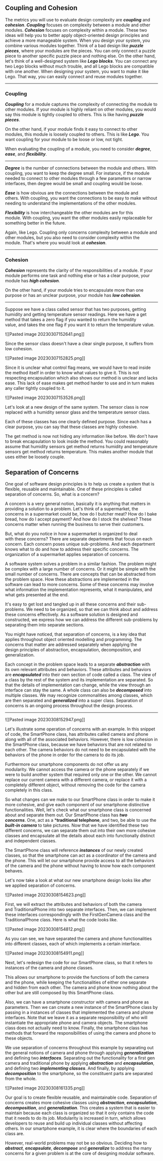 ## Coupling and Cohesion

The metrics you will use to evaluate design complexity are ***coupling*** and ***cohesion***. ***Coupling*** focuses on complexity between a module and other modules. ***Cohesion*** focuses on complexity within a module. These two ideas will help you to better apply object-oriented design principles and achieve a more manageable system. When you design your system, you combine various modules together. Think of a bad design like ***puzzle pieces***, where your modules are the pieces. You can only connect a puzzle piece to another specific puzzle piece and nothing else. On the other hand, let's think of a well-designed system like ***Lego blocks***. You can connect any two Lego blocks without much trouble, and all Lego blocks are compatible with one another. When designing your system, you want to make it like Lego. That way, you can easily connect and reuse modules together. 

***

### Coupling

***Coupling*** for a module captures the complexity of connecting the module to other modules. If your module is highly reliant on other modules, you would say this module is tightly coupled to others. This is like having ***puzzle pieces***. 

On the other hand, if your module finds it easy to connect to other modules, this module is loosely coupled to others. This is like ***Lego***. You want coupling for your module to be loose or low, not tight. 

When evaluating the coupling of a module, you need to consider ***degree***, ***ease***, and ***flexibility***. 

***

***Degree*** is the number of connections between the module and others. With coupling, you want to keep the degree small. For instance, if the module needed to connect to other modules through a few parameters or narrow interfaces, then degree would be small and coupling would be loose. 

***Ease*** is how obvious are the connections between the module and others. With coupling, you want the connections to be easy to make without needing to understand the implementations of the other modules. 

***Flexibility*** is how interchangeable the other modules are for this module. With coupling, you want the other modules easily replaceable for something better in the future. 

Again, like Lego. Coupling only concerns complexity between a module and other modules, but you also need to consider complexity within the module. That's where you would look at ***cohesion***. 

***

### Cohesion

***Cohesion*** represents the clarity of the responsibilities of a module. If your module performs one task and nothing else or has a clear purpose, your module has ***high cohesion***. 

On the other hand, if your module tries to encapsulate more than one purpose or has an unclear purpose, your module has ***low cohesion***. 

***

Suppose we have a class called sensor that has two purposes, getting humidity and getting temperature sensor readings. Here we have a get method that takes a zero flag if you wanted to return the humidity value, and takes the one flag if you want it to return the temperature value. 

![[Pasted image 20230307152641.png]]

Since the sensor class doesn't have a clear single purpose, it suffers from low cohesion. 

![[Pasted image 20230307152825.png]]

Since it is unclear what control flag means, we would have to read inside the method itself in order to know what values to give it. This is not respecting encapsulation which also shows our method is unclear and lacks ease. This lack of ease makes get method harder to use and in turn makes any caller tightly coupled to it. 

![[Pasted image 20230307153526.png]]

Let's look at a new design of the same system. The sensor class is now replaced with a humidity sensor glass and the temperature sensor class. 

Each of these classes has one clearly defined purpose. Since each has a clear purpose, you can say that these classes are highly cohesive. 

The get method is now not hiding any information like before. We don't have to break encapsulation to look inside the method. You could reasonably assume that humidity sensors get method returns humidity and temperature sensors get method returns temperature. This makes another module that uses either be loosely couple. 

## Separation of Concerns

One goal of software design principles is to help us create a system that is flexible, reusable and maintainable. One of these principles is called separation of concerns. So, what is a concern? 

A concern is a very general notion, basically it is anything that matters in providing a solution to a problem. Let's think of a supermarket, the concerns in a supermarket could be, how do I butcher meat? How do I bake bread, how do I accept payment? And how do I stock the shelves? These concerns matter when running the business to serve their customers. 

But, what do you notice in how a supermarket is organized to deal with these concerns? There are separate departments that focus on each concern. Each concern poses unique sub-problems. And each department knows what to do and how to address their specific concerns. The organization of a supermarket applies separation of concerns. 

A software system solves a problem in a similar fashion. The problem might be complex with a large number of concerns. Or it might be simple with the small number of concerns. There are concepts that can be abstracted from the problem space. How these abstractions are implemented in the software can lead to more concerns. Some of these concerns may involve what information the implementation represents, what it manipulates, and what gets presented at the end. 

It's easy to get lost and tangled up in all these concerns and their sub-problems. We need to be organized, so that we can think about and address these concerns effectively. As a software solution is designed and constructed, we express how we can address the different sub-problems by separating them into separate sections. 

You might have noticed, that separation of concerns, is a key idea that applies throughout object oriented modelling and programming. The concerns that matter are addressed separately when applying the design principles of abstraction, encapsulation, decomposition, and generalization. 

Each concept in the problem space leads to a separate ***abstraction*** with its own relevant attributes and behaviors. These attributes and behaviors are ***encapsulated*** into their own section of code called a class. The view of a class by the rest of the system and its implementation are separated. So that the details of implementation can change, while the view through an interface can stay the same. A whole class can also be ***decomposed*** into multiple classes. We may recognize commonalities among classes, which are then separated and ***generalized*** into a super class. Separation of concerns is an ongoing process throughout the design process. 

***

![[Pasted image 20230308152947.png]]

Let's illustrate some operation of concerns with an example. In this snippet of code, the SmartPhone class, has attributes called camera and phone along with all of the associated behaviors. However, there is low cohesion in the SmartPhone class, because we have behaviors that are not related to each other. The camera behaviors do not need to be encapsulated with the behaviors of the phone in order for the camera to do its job. 

Furthermore our smartphone components do not offer us any modularity. We cannot access the camera or the phone separately if we were to build another system that required only one or the other. We cannot replace our current camera with a different camera, or replace it with a completely different object, without removing the code for the camera completely in this class. 

So what changes can we make to our SmartPhone class in order to make it more cohesive, and give each component of our smartphone distinctive functionalities. Well, let's check what our smartphone class is concerned about and separate them out. Our SmartPhone class has ***two concerns***. One, act as a ***traditional telephone**, and two, be able to use the ***built-in camera*** to take pictures. Now that we have identified these two different concerns, we can separate them out into their own more cohesive classes and encapsulate all the details about each into functionally distinct and independent classes. 

The SmartPhone class will reference ***instances*** of our newly created classes, so that the smartphone can act as a coordinator of the camera and the phone. This will let our smartphone provide access to all the behaviors of the camera and the phone without having to know how each component behaves. 

Let's now take a look at what our new smartphone design looks like after we applied separation of concerns. 

![[Pasted image 20230308154623.png]]

First, we will extract the attributes and behaviors of both the camera and TraditionalPhone into two separate interfaces. Then, we can implement these interfaces correspondingly with the FirstGenCamera class and the TraditionalPhone class. Here is what the code looks like. 

![[Pasted image 20230308154812.png]]

As you can see, we have separated the camera and phone functionalities into different classes, each of which implements a certain interface. 

![[Pasted image 20230308154911.png]]

Next, let's redesign the code for our SmartPhone class, so that it refers to instances of the camera and phone classes. 

This allows our smartphone to provide the functions of both the camera and the phone, while keeping the functionalities of either one separate and hidden from each other. The camera and phone know nothing about the other but are still composed by this SmartPhone class. 

Also, we can have a smartphone constructor with camera and phone as parameters. Then we can create a new instance of the SmartPhone class by passing in a instances of classes that implemented the camera and phone interfaces. Note that we leave it as a separate responsibility of who will instantiate the appropriate phone and camera objects. The smartphone class does not actually need to know. Finally, the smartphone class has methods that forward the responsibilities of using the camera and phone to these objects. 

We use separation of concerns throughout this example by separating out the general notions of camera and phone through applying ***generalization*** and defining two ***interfaces***. Separating out the functionality for a first gen camera and traditional phone by applying ***abstraction*** and ***encapsulation***, and defining two ***implementing classes***. And finally, by applying ***decomposition*** to the smartphone, so the constituent parts are separated from the whole. 

![[Pasted image 20230308161335.png]]

Our goal is to create flexible reusable, and maintainable code. Separation of concerns creates more cohesive classes using ***abstraction***, ***encapsulation***, ***decomposition***, and ***generalization***. This creates a system that is easier to maintain because each class is organized so that it only contains the code that it needs to do its job. Modularity is increased in turn, which allows developers to reuse and build up individual classes without affecting others. In our smartphone example, it is clear where the boundaries of each class are. 

However, real-world problems may not be so obvious. Deciding how to ***abstract***, ***encapsulate***, ***decompose*** and ***generalize*** to address the many concerns for a given problem is at the core of designing modular software. 

